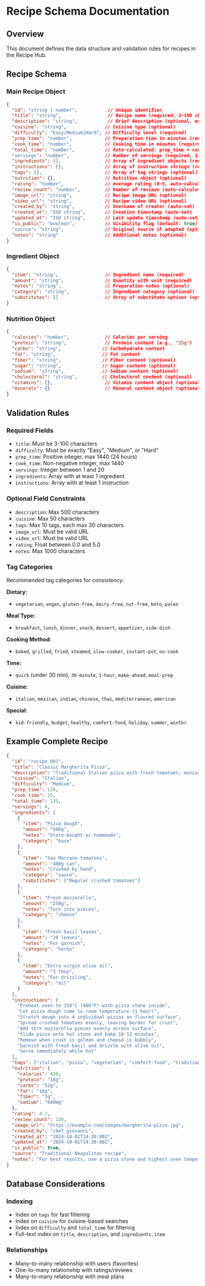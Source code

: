 # Recipe Schema Documentation

## Overview
This document defines the data structure and validation rules for recipes in the Recipe Hub.

## Recipe Schema

### Main Recipe Object

```json
{
  "id": "string | number",           // Unique identifier
  "title": "string",                 // Recipe name (required, 3-100 chars)
  "description": "string",           // Brief description (optional, max 500 chars)
  "cuisine": "string",              // Cuisine type (optional)
  "difficulty": "Easy|Medium|Hard", // Difficulty level (required)
  "prep_time": "number",            // Preparation time in minutes (required)
  "cook_time": "number",            // Cooking time in minutes (required)
  "total_time": "number",           // Auto-calculated: prep_time + cook_time
  "servings": "number",             // Number of servings (required, 1-20)
  "ingredients": [],                // Array of ingredient objects (required)
  "instructions": [],               // Array of instruction strings (required)
  "tags": [],                       // Array of tag strings (optional)
  "nutrition": {},                  // Nutrition object (optional)
  "rating": "number",               // Average rating (0-5, auto-calculated)
  "review_count": "number",         // Number of reviews (auto-calculated)
  "image_url": "string",            // Recipe image URL (optional)
  "video_url": "string",            // Recipe video URL (optional)
  "created_by": "string",           // Username of creator (auto-set)
  "created_at": "ISO string",       // Creation timestamp (auto-set)
  "updated_at": "ISO string",       // Last update timestamp (auto-set)
  "is_public": "boolean",           // Visibility flag (default: true)
  "source": "string",               // Original source if adapted (optional)
  "notes": "string"                 // Additional notes (optional)
}
```

### Ingredient Object

```json
{
  "item": "string",                 // Ingredient name (required)
  "amount": "string",               // Quantity with unit (required)
  "notes": "string",                // Preparation notes (optional)
  "category": "string",             // Ingredient category (optional)
  "substitutes": []                 // Array of substitute options (optional)
}
```

### Nutrition Object

```json
{
  "calories": "number",             // Calories per serving
  "protein": "string",              // Protein content (e.g., "25g")
  "carbs": "string",               // Carbohydrate content
  "fat": "string",                 // Fat content
  "fiber": "string",               // Fiber content (optional)
  "sugar": "string",               // Sugar content (optional)
  "sodium": "string",              // Sodium content (optional)
  "cholesterol": "string",         // Cholesterol content (optional)
  "vitamins": {},                   // Vitamin content object (optional)
  "minerals": {}                    // Mineral content object (optional)
}
```

## Validation Rules

### Required Fields
- `title`: Must be 3-100 characters
- `difficulty`: Must be exactly "Easy", "Medium", or "Hard"
- `prep_time`: Positive integer, max 1440 (24 hours)
- `cook_time`: Non-negative integer, max 1440
- `servings`: Integer between 1 and 20
- `ingredients`: Array with at least 1 ingredient
- `instructions`: Array with at least 1 instruction

### Optional Field Constraints
- `description`: Max 500 characters
- `cuisine`: Max 50 characters
- `tags`: Max 10 tags, each max 30 characters
- `image_url`: Must be valid URL
- `video_url`: Must be valid URL
- `rating`: Float between 0.0 and 5.0
- `notes`: Max 1000 characters

### Tag Categories
Recommended tag categories for consistency:

**Dietary:**
- `vegetarian`, `vegan`, `gluten-free`, `dairy-free`, `nut-free`, `keto`, `paleo`

**Meal Type:**
- `breakfast`, `lunch`, `dinner`, `snack`, `dessert`, `appetizer`, `side-dish`

**Cooking Method:**
- `baked`, `grilled`, `fried`, `steamed`, `slow-cooker`, `instant-pot`, `no-cook`

**Time:**
- `quick` (under 30 min), `30-minute`, `1-hour`, `make-ahead`, `meal-prep`

**Cuisine:**
- `italian`, `mexican`, `indian`, `chinese`, `thai`, `mediterranean`, `american`

**Special:**
- `kid-friendly`, `budget`, `healthy`, `comfort-food`, `holiday`, `summer`, `winter`

## Example Complete Recipe

```json
{
  "id": "recipe_001",
  "title": "Classic Margherita Pizza",
  "description": "Traditional Italian pizza with fresh tomatoes, mozzarella, and basil",
  "cuisine": "Italian",
  "difficulty": "Medium",
  "prep_time": 120,
  "cook_time": 15,
  "total_time": 135,
  "servings": 4,
  "ingredients": [
    {
      "item": "Pizza dough",
      "amount": "500g",
      "notes": "Store-bought or homemade",
      "category": "base"
    },
    {
      "item": "San Marzano tomatoes",
      "amount": "400g can",
      "notes": "Crushed by hand",
      "category": "sauce",
      "substitutes": ["Regular crushed tomatoes"]
    },
    {
      "item": "Fresh mozzarella",
      "amount": "250g",
      "notes": "Torn into pieces",
      "category": "cheese"
    },
    {
      "item": "Fresh basil leaves",
      "amount": "20 leaves",
      "notes": "For garnish",
      "category": "herbs"
    },
    {
      "item": "Extra virgin olive oil",
      "amount": "3 tbsp",
      "notes": "For drizzling",
      "category": "oil"
    }
  ],
  "instructions": [
    "Preheat oven to 250°C (480°F) with pizza stone inside",
    "Let pizza dough come to room temperature (1 hour)",
    "Stretch dough into 4 individual pizzas on floured surface",
    "Spread crushed tomatoes evenly, leaving border for crust",
    "Add torn mozzarella pieces evenly across surface",
    "Slide pizza onto hot stone and bake 10-12 minutes",
    "Remove when crust is golden and cheese is bubbly",
    "Garnish with fresh basil and drizzle with olive oil",
    "Serve immediately while hot"
  ],
  "tags": ["italian", "pizza", "vegetarian", "comfort-food", "traditional"],
  "nutrition": {
    "calories": 420,
    "protein": "18g",
    "carbs": "52g",
    "fat": "16g",
    "fiber": "3g",
    "sodium": "680mg"
  },
  "rating": 4.7,
  "review_count": 156,
  "image_url": "https://example.com/images/margherita-pizza.jpg",
  "created_by": "chef_giovanni",
  "created_at": "2024-10-01T14:30:00Z",
  "updated_at": "2024-10-01T14:30:00Z",
  "is_public": true,
  "source": "Traditional Neapolitan recipe",
  "notes": "For best results, use a pizza stone and highest oven temperature"
}
```

## Database Considerations

### Indexing
- Index on `tags` for fast filtering
- Index on `cuisine` for cuisine-based searches
- Index on `difficulty` and `total_time` for filtering
- Full-text index on `title`, `description`, and `ingredients.item`

### Relationships
- Many-to-many relationship with users (favorites)
- One-to-many relationship with ratings/reviews
- Many-to-many relationship with meal plans